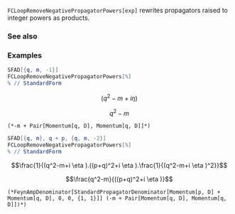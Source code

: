 `FCLoopRemoveNegativePropagatorPowers[exp]` rewrites propagators raised to integer powers as products.

### See also

### Examples

```mathematica
SFAD[{q, m, -1}]
FCLoopRemoveNegativePropagatorPowers[%]
% // StandardForm
```

$$(q^2-m+i \eta )$$

$$q^2-m$$

```
(*-m + Pair[Momentum[q, D], Momentum[q, D]]*)
```

```mathematica
SFAD[{q, m}, q + p, {q, m, -2}]
FCLoopRemoveNegativePropagatorPowers[%]
% // StandardForm

```

$$\frac{1}{(q^2-m+i \eta ).((p+q)^2+i \eta ).\frac{1}{(q^2-m+i \eta )^2}}$$

$$\frac{q^2-m}{((p+q)^2+i \eta )}$$

```
(*FeynAmpDenominator[StandardPropagatorDenominator[Momentum[p, D] + Momentum[q, D], 0, 0, {1, 1}]] (-m + Pair[Momentum[q, D], Momentum[q, D]])*)
```